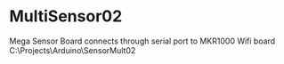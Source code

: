 # MultiSensor02
Mega Sensor Board connects through serial port to   MKR1000 Wifi board 
C:\Projects\Arduino\SensorMult02
